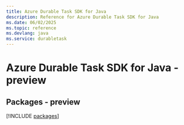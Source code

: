 ```yaml
---
title: Azure Durable Task SDK for Java
description: Reference for Azure Durable Task SDK for Java
ms.date: 06/02/2025
ms.topic: reference
ms.devlang: java
ms.service: durabletask
---
```

# Azure Durable Task SDK for Java - preview
## Packages - preview
[!INCLUDE [packages](durable-task-index.md)]
